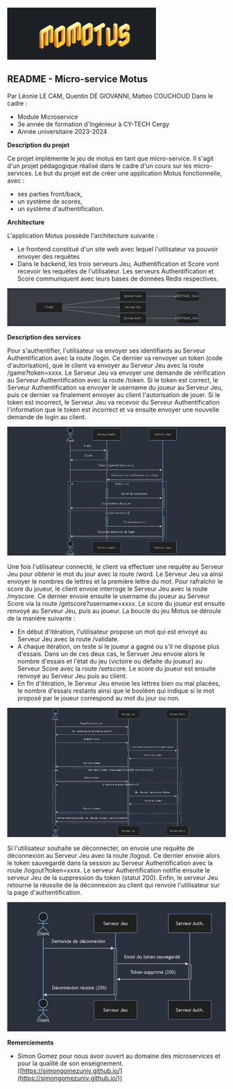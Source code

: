 ![alt text](./img/motus_logo.png)

## README - Micro-service Motus
Par Léonie LE CAM, Quentin DE GIOVANNI, Matteo COUCHOUD
Dans le cadre :
- Module Microservice
- 3e année de formation d'Ingénieur à CY-TECH Cergy
- Année universitaire 2023-2024

**Description du projet**

Ce projet implémente le jeu de motus en tant que micro-service. Il s'agit d'un projet pédagogique réalisé dans le cadre d'un cours sur les micro-services.
Le but du projet est de créer une application Motus fonctionnelle, avec : 
- ses parties front/back,
- un système de scores,
- un système d'authentification.

**Architecture**

L'application Motus possède l'architecture suivante :
- Le frontend constitué d'un site web avec lequel l'utilisateur va pouvoir envoyer des requêtes
- Dans le backend, les trois serveurs Jeu, Authentification et Score vont recevoir les requêtes de l'utilisateur. Les serveurs Authentification et Score communiquent avec leurs bases de données Redis respectives.

![alt text](./img/architecture.png)

**Description des services**

Pour s'authentifier, l'utilisateur va envoyer ses identifiants au Serveur Authentification avec la route /login. Ce dernier va renvoyer un token (code d'autorisation), que le client va envoyer au Serveur Jeu avec la route /game?token=xxxx. Le Serveur Jeu va envoyer une demande de vérification au Serveur Authentification avec la route /token. Si le token est correct, le Serveur Authentification va envoyer le username du joueur au Serveur Jeu, puis ce dernier va finalement envoyer au client l'autorisation de jouer. Si le token est incorrect, le Serveur Jeu va recevoir du Serveur Authentification l'information que le token est incorrect et va ensuite envoyer une nouvelle demande de login au client.

![alt text](./img/authentification.png)

Une fois l'utilisateur connecté, le client va effectuer une requête au Serveur Jeu pour obtenir le mot du jour avec la route /word. Le Serveur Jeu va ainsi envoyer le nombres de lettres et la première lettre du mot. Pour rafraîchir le score du joueur, le client envoie interroge le Serveur Jeu avec la route /myscore. Ce dernier envoie ensuite le username du joueur au Serveur Score via la route /getscore?username=xxxx. Le score du joueur est ensuite renvoyé au Serveur Jeu, puis au joueur.
La boucle du jeu Motus se déroule de la manière suivante :
- En début d'itération, l'utilisateur propose un mot qui est envoyé au Serveur Jeu avec la route /validate.
- A chaque itération, on teste si le joueur a gagné ou s'il ne dispose plus d'essais. Dans un de ces deux cas, le Servuer Jeu envoie alors le nombre d'essais et l'état du jeu (victoire ou défaite du joueur) au Serveur Score avec la route /setscore. Le score du joueur est ensuite renvoyé au Serveur Jeu puis au client.
- En fin d'itération, le Serveur Jeu envoie les lettres bien ou mal placées, le nombre d'essais restants ainsi que le booléen qui indique si le mot proposé par le joueur correspond au mot du jour ou non.

![alt text](./img/motus_game_and_score.png)

Si l'utilisateur souhaite se déconnecter, on envoie une requête de déconnexion au Serveur Jeu avec la route /logout. Ce dernier envoie alors le token sauvegardé dans la session au Serveur Authentification avec la route /logout?token=xxxx. Le serveur Authentification notifie ensuite le serveur Jeu de la suppression du token (statut 200). Enfin, le serveur Jeu retourne la réussite de la déconnexion au client qui renvoie l'utilisateur sur la page d'authentification.

![alt text](./img/deconnexion.png)

**Remerciements**

* Simon Gomez pour nous avoir ouvert au domaine des microservices et pour la qualité de son enseignement. ([https://simongomezuniv.github.io/](https://simongomezuniv.github.io/))

